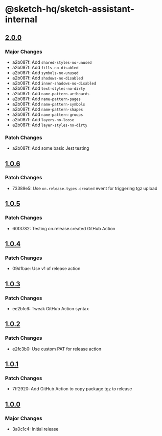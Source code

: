 # @sketch-hq/sketch-assistant-internal

## [2.0.0](sketch://install-assistant?https://sketch-hq.github.io/sketch-assistant-internal/sketch-hq-sketch-assistant-internal-v2.0.0.tgz)

### Major Changes

- a2b087f: Add `shared-styles-no-unused`
- a2b087f: Add `fills-no-disabled`
- a2b087f: Add `symbols-no-unused`
- a2b087f: Add `shadows-no-disabled`
- a2b087f: Add `inner-shadows-no-disabled`
- a2b087f: Add `text-styles-no-dirty`
- a2b087f: Add `name-pattern-artboards`
- a2b087f: Add `name-pattern-pages`
- a2b087f: Add `name-pattern-symbols`
- a2b087f: Add `name-pattern-shapes`
- a2b087f: Add `name-pattern-groups`
- a2b087f: Add `layers-no-loose`
- a2b087f: Add `layer-styles-no-dirty`

### Patch Changes

- a2b087f: Add some basic Jest testing

## [1.0.6](sketch://install-assistant?https://sketch-hq.github.io/sketch-assistant-internal/sketch-hq-sketch-assistant-internal-v1.0.6.tgz)

### Patch Changes

- 73389e5: Use `on.release.types.created` event for triggering tgz upload

## [1.0.5](sketch://install-assistant?https://sketch-hq.github.io/sketch-assistant-internal/sketch-hq-sketch-assistant-internal-v1.0.5.tgz)

### Patch Changes

- 60f3782: Testing on.release.created GitHub Action

## [1.0.4](sketch://install-assistant?https://sketch-hq.github.io/sketch-assistant-internal/sketch-hq-sketch-assistant-internal-v1.0.4.tgz)

### Patch Changes

- 09d1bae: Use v1 of release action

## [1.0.3](sketch://install-assistant?https://sketch-hq.github.io/sketch-assistant-internal/sketch-hq-sketch-assistant-internal-v1.0.3.tgz)

### Patch Changes

- ee2bfc6: Tweak GitHub Action syntax

## [1.0.2](sketch://install-assistant?https://sketch-hq.github.io/sketch-assistant-internal/sketch-hq-sketch-assistant-internal-v1.0.2.tgz)

### Patch Changes

- e2fc3b0: Use custom PAT for release action

## [1.0.1](sketch://install-assistant?https://sketch-hq.github.io/sketch-assistant-internal/sketch-hq-sketch-assistant-internal-v1.0.1.tgz)

### Patch Changes

- 7ff2920: Add GitHub Action to copy package tgz to release

## [1.0.0](sketch://install-assistant?https://sketch-hq.github.io/sketch-assistant-internal/sketch-hq-sketch-assistant-internal-v1.0.0.tgz)

### Major Changes

- 3a0c1c4: Initial release
